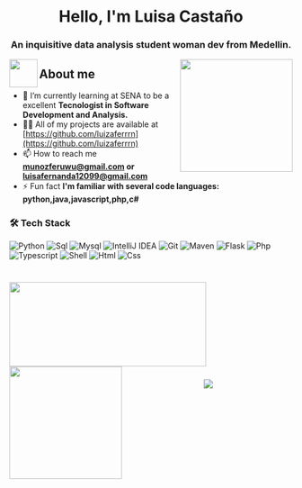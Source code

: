 <h1 align="center">Hello, I'm Luisa Castaño</h1>
<h3 align="center">An inquisitive data analysis student woman dev from Medellin.</h3>
<img align='right' src='https://user-images.githubusercontent.com/5713670/87202985-820dcb80-c2b6-11ea-9f56-7ec461c497c3.gif' width='200"'>


<img align="left" src = "https://user-images.githubusercontent.com/63050133/156777293-72a6e681-2582-4a9d-ad92-09d1181d47c7.gif" width = 50px height=50px>
<h2 align="left" font-weight="bold">About me</h2>  

- 🌱 I’m currently learning at SENA to be a excellent **Tecnologist in Software Development and Analysis.**
- 👨‍💻 All of my projects are available at [https://github.com/luizaferrrn](https://github.com/luizaferrrn)
- 📫 How to reach me **munozferuwu@gmail.com or luisafernanda12099@gmail.com**
- ⚡ Fun fact **I'm familiar with several code languages: python,java,javascript,php,c#**

### 🛠 Tech Stack


![Python](http://img.shields.io/badge/-Python-346e9e?style=flat-square&logo=python&logoColor=white)
![Sql](http://img.shields.io/badge/-Sql-00758f?style=flat-square&logo=Mysql&logoColor=white)
![Mysql](http://img.shields.io/badge/-Mysql-white?style=flat-square&logo=mysql)
![IntelliJ IDEA](http://img.shields.io/badge/-IntelliJ%20IDEA-black?style=flat-square&logo=intellijidea&logoColor=white)
![Git](http://img.shields.io/badge/-Git-white?style=flat-square&logo=git)
![Maven](http://img.shields.io/badge/-Maven-white?style=flat-square&logo=apachemaven&logoColor=bc2043)
![Flask](http://img.shields.io/badge/-Flask-white?style=flat-square&logo=flask&logoColor=black)
![Php](http://img.shields.io/badge/-Php-767bb3?style=flat-square&logo=php&logoColor=white)
![Typescript](http://img.shields.io/badge/-Typescript-3178c6?style=flat-square&logo=typescript&logoColor=white)
![Shell](http://img.shields.io/badge/-Shell-c9c9c9?style=flat-square&logo=gnu-bash&logoColor=black)
![Html](http://img.shields.io/badge/-Html-e24c27?style=flat-square&logo=html5&logoColor=white)
![Css](http://img.shields.io/badge/-Css-2a65f1?style=flat-square&logo=css3&logoColor=white)










<h1 align="left"></h1>
<img align="left" height="150px" width="350px" src="https://github-readme-stats.vercel.app/api/top-langs/?username=zeeid&layout=compact&theme=aura&langs_count=9" />
<img height="150" />
<img align="left" height="200" src="https://media.giphy.com/media/ao9DUiTKH60XS/giphy.gif"/>


<h3 align="center">
  <img src="https://readme-typing-svg.herokuapp.com/?font=Righteous&size=25&center=true&vCenter=true&width=500&height=70&duration=4000&lines=Thanks+for+visiting!+✌️;+Shoot+me+a+message+on+Facebook!;I'm+always+down+to+collab+:)">
</h3>






















